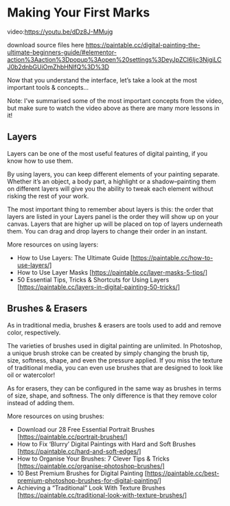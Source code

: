 # Making Your First Marks

video:https://youtu.be/dDz8J-MMujg

download source files here https://paintable.cc/digital-painting-the-ultimate-beginners-guide/#elementor-action%3Aaction%3Dpopup%3Aopen%20settings%3DeyJpZCI6Ijc3NjgiLCJ0b2dnbGUiOmZhbHNlfQ%3D%3D

Now that you understand the interface, let’s take a look at the most important tools & concepts…

Note: I’ve summarised some of the most important concepts from the video, but make sure to watch the video above as there are many more lessons in it!

## Layers
Layers can be one of the most useful features of digital painting, if you know how to use them.

By using layers, you can keep different elements of your painting separate. Whether it’s an object, a body part, a highlight or a shadow–painting them on different layers will give you the ability to tweak each element without risking the rest of your work.

The most important thing to remember about layers is this: the order that layers are listed in your Layers panel is the order they will show up on your canvas. Layers that are higher up will be placed on top of layers underneath them. You can drag and drop layers to change their order in an instant.

More resources on using layers:

- How to Use Layers: The Ultimate Guide [https://paintable.cc/how-to-use-layers/]
- How to Use Layer Masks [https://paintable.cc/layer-masks-5-tips/]
- 50 Essential Tips, Tricks & Shortcuts for Using Layers [https://paintable.cc/layers-in-digital-painting-50-tricks/]

## Brushes & Erasers
As in traditional media, brushes & erasers are tools used to add and remove color, respectively.

The varieties of brushes used in digital painting are unlimited. In Photoshop, a unique brush stroke can be created by simply changing the brush tip, size, softness, shape, and even the pressure applied. If you miss the texture of traditional media, you can even use brushes that are designed to look like oil or watercolor!

As for erasers, they can be configured in the same way as brushes in terms of size, shape, and softness. The only difference is that they remove color instead of adding them.

More resources on using brushes:

- Download our 28 Free Essential Portrait Brushes [https://paintable.cc/portrait-brushes/]
- How to Fix ‘Blurry’ Digital Paintings with Hard and Soft Brushes [https://paintable.cc/hard-and-soft-edges/]
- How to Organise Your Brushes: 7 Clever Tips & Tricks [https://paintable.cc/organise-photoshop-brushes/] 
- 10 Best Premium Brushes for Digital Painting [https://paintable.cc/best-premium-photoshop-brushes-for-digital-painting/]
- Achieving a “Traditional” Look With Texture Brushes [https://paintable.cc/traditional-look-with-texture-brushes/]

